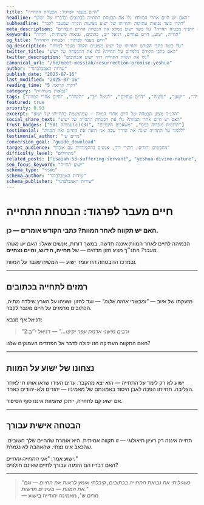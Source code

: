 ```yaml
---
title: "חיים מעבר לפרגוד: הבטחת התחייה"
headline: "האם יש חיים אחרי המוות? גלו את הבטחת התחייה בכתובים ובדבריו של ישוע"
subheadline: "חקרו כיצד נבואות עתיקות ותחייתו של ישוע מציעות תקווה שמעבר לקבר"
meta_description: "האם התנ״ך מבטיח תחייה? גלו כיצד ישוע ממלא את הבטחת החיים הנצחיים"
keywords: "תחייה, ישוע, חיים נצחיים, דניאל י״ב, כתובים, נבואות משיחיות, תקווה"
og_title: "חיים מעבר לפרגוד: הבטחת התחייה"
og_description: "גלו כיצד כתבי הקודש ותחייתו של ישוע מציעים תקווה מעבר למוות"
twitter_title: "האם כתבי הקודש מלמדים על תחייה? גלו את ההבטחה של ישוע"
twitter_description: "גלו את תקוות התחייה דרך ישוע והכתובים"
canonical_url: "/he/meet-messiah/resurrection-promise-yeshua"
author: "שירות האמבלברגר"
publish_date: "2025-07-16"
last_modified: "2025-07-16"
reading_time: "5 דקות קריאה"
category: "נבואות משיחיות"
tags: ["תחייה", "ישוע", "משיח", "חיים נצחיים", "דניאל י״ב", "תקווה", "חיים אחרי המוות"]
featured: true
priority: 0.93
excerpt: "התנ״ך מציע הבטחה של חיים אחרי המוות — שמתגשמת בתחייתו של ישוע"
social_share_text: "האם יש חיים אחרי המוות? גלו את הבטחת התחייה של ישוע"
trust_badges: ["עמותה 501(c)(3)", "תרומות מוכרות במס", "משאבים חינמיים"]
testimonial: "ללמוד על התחייה שינה את הדרך שבה אני רואה את החיים ואת המוות"
testimonial_author: "מרים ש׳"
conversion_goal: "guide_download"
target_audience: "מחפשים יהודים, חוקרי רוח, אנשים בהתמודדות עם אובדן"
difficulty_level: "מתחילים"
related_posts: ["isaiah-53-suffering-servant", "yeshua-divine-nature", "who-is-yeshua"]
seo_focus_keyword: "ישוע תחייה"
schema_type: "מאמר"
schema_author: "שירות האמבלברגר"
schema_publisher: "שירות האמבלברגר"
---
```


# חיים מעבר לפרגוד: הבטחת התחייה

### האם יש תקווה לאחר המוות? כתבי הקודש אומרים — כן.

הכמיהה לחיים לאחר המוות איננה חדשה. במשך דורות, אנשים שאלו: *האם יש משהו מעבר?* התנ״ך מציג חזון מדהים — של **תחייה, חידוש, וחיים נצחיים**.

ובמרכז ההבטחה הזו עומד ישוע — המשיח שגבר על המוות.

---

## רמזים לתחייה בכתובים

מזעקתו של איוב — _"ומבשרי אחזה אלוה"_ — ועד לחזון ישעיהו על הארץ שילדה מתיה, הכתובים מרמזים על חיים מעבר לקבר.

דניאל אף מנבא:  
> _"ורבים מישני אדמת עפר יקיצו..."_ — דניאל י״ב:2

האם התקווה העתיקה הזו יכולה לדבר אל הפחדים העמוקים שלנו?

---

## נצחונו של ישוע על המוות

ישוע לא רק לימד על התחייה — הוא יצא מהקבר. עדים העידו שראו אותו חי לאחר הצליבה. תחייתו הפכה לאבן היסוד באמונתם של מאמיניו — יהודים ולא-יהודים כאחד.

אם ישוע קם לתחייה, ייתכן שהמוות איננו סוף הסיפור.

---

## הבטחה אישית עבורך

תחייה איננה רק רעיון תיאולוגי — זו תקווה אמיתית. היא אומרת שהחיים שלך חשובים. שהכאב אינו נצחי. שהאהבה לא נגמרת.

ישוע אמר: _"אני התחייה והחיים."_  
האם דבריו הם הזמנה עבורך לחיים שאינם חולפים?

---

> _"כשגיליתי את נבואת התחייה בכתובים, קיבלתי אומץ לראות את החיים — וגם את המוות — בעיניים חדשות."_  
> — מרים ש׳, מאמינה יהודייה בישוע

